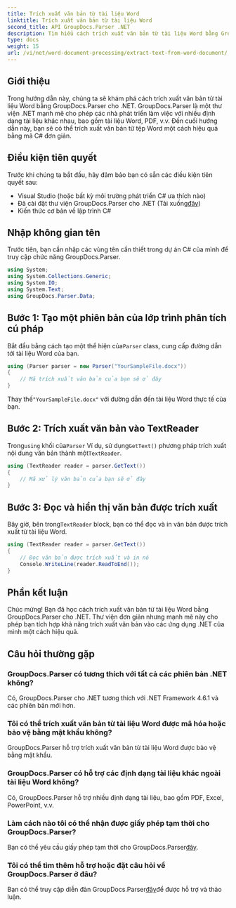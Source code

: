 ```yaml
---
title: Trích xuất văn bản từ tài liệu Word
linktitle: Trích xuất văn bản từ tài liệu Word
second_title: API GroupDocs.Parser .NET
description: Tìm hiểu cách trích xuất văn bản từ tài liệu Word bằng GroupDocs.Parser cho .NET. Hướng dẫn từng bước với các ví dụ về mã.
type: docs
weight: 15
url: /vi/net/word-document-processing/extract-text-from-word-document/
---
```

## Giới thiệu
Trong hướng dẫn này, chúng ta sẽ khám phá cách trích xuất văn bản từ tài liệu Word bằng GroupDocs.Parser cho .NET. GroupDocs.Parser là một thư viện .NET mạnh mẽ cho phép các nhà phát triển làm việc với nhiều định dạng tài liệu khác nhau, bao gồm tài liệu Word, PDF, v.v. Đến cuối hướng dẫn này, bạn sẽ có thể trích xuất văn bản từ tệp Word một cách hiệu quả bằng mã C# đơn giản.
## Điều kiện tiên quyết
Trước khi chúng ta bắt đầu, hãy đảm bảo bạn có sẵn các điều kiện tiên quyết sau:
- Visual Studio (hoặc bất kỳ môi trường phát triển C# ưa thích nào)
- Đã cài đặt thư viện GroupDocs.Parser cho .NET (Tải xuống[đây](https://releases.groupdocs.com/parser/net/))
- Kiến thức cơ bản về lập trình C#

## Nhập không gian tên
Trước tiên, bạn cần nhập các vùng tên cần thiết trong dự án C# của mình để truy cập chức năng GroupDocs.Parser.
```csharp
using System;
using System.Collections.Generic;
using System.IO;
using System.Text;
using GroupDocs.Parser.Data;
```
## Bước 1: Tạo một phiên bản của lớp trình phân tích cú pháp
 Bắt đầu bằng cách tạo một thể hiện của`Parser` class, cung cấp đường dẫn tới tài liệu Word của bạn.
```csharp
using (Parser parser = new Parser("YourSampleFile.docx"))
{
    // Mã trích xuất văn bản của bạn sẽ ở đây
}
```
 Thay thế`"YourSampleFile.docx"` với đường dẫn đến tài liệu Word thực tế của bạn.
## Bước 2: Trích xuất văn bản vào TextReader
 Trong`using` khối của`Parser` Ví dụ, sử dụng`GetText()` phương pháp trích xuất nội dung văn bản thành một`TextReader`.
```csharp
using (TextReader reader = parser.GetText())
{
    // Mã xử lý văn bản của bạn sẽ ở đây
}
```
## Bước 3: Đọc và hiển thị văn bản được trích xuất
 Bây giờ, bên trong`TextReader` block, bạn có thể đọc và in văn bản được trích xuất từ tài liệu Word.
```csharp
using (TextReader reader = parser.GetText())
{
    // Đọc văn bản được trích xuất và in nó
    Console.WriteLine(reader.ReadToEnd());
}
```

## Phần kết luận
Chúc mừng! Bạn đã học cách trích xuất văn bản từ tài liệu Word bằng GroupDocs.Parser cho .NET. Thư viện đơn giản nhưng mạnh mẽ này cho phép bạn tích hợp khả năng trích xuất văn bản vào các ứng dụng .NET của mình một cách hiệu quả.

## Câu hỏi thường gặp
### GroupDocs.Parser có tương thích với tất cả các phiên bản .NET không?
Có, GroupDocs.Parser cho .NET tương thích với .NET Framework 4.6.1 và các phiên bản mới hơn.
### Tôi có thể trích xuất văn bản từ tài liệu Word được mã hóa hoặc bảo vệ bằng mật khẩu không?
GroupDocs.Parser hỗ trợ trích xuất văn bản từ tài liệu Word được bảo vệ bằng mật khẩu.
### GroupDocs.Parser có hỗ trợ các định dạng tài liệu khác ngoài tài liệu Word không?
Có, GroupDocs.Parser hỗ trợ nhiều định dạng tài liệu, bao gồm PDF, Excel, PowerPoint, v.v.
### Làm cách nào tôi có thể nhận được giấy phép tạm thời cho GroupDocs.Parser?
 Bạn có thể yêu cầu giấy phép tạm thời cho GroupDocs.Parser[đây](https://purchase.groupdocs.com/temporary-license/).
### Tôi có thể tìm thêm hỗ trợ hoặc đặt câu hỏi về GroupDocs.Parser ở đâu?
 Bạn có thể truy cập diễn đàn GroupDocs.Parser[đây](https://forum.groupdocs.com/c/parser/17)để được hỗ trợ và thảo luận.